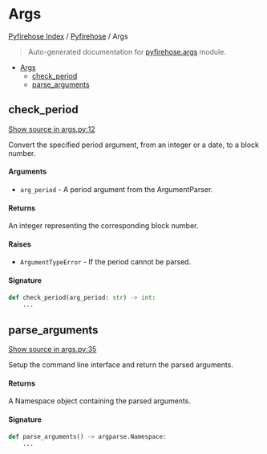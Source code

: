 # Args

[Pyfirehose Index](../README.md#pyfirehose-index) /
[Pyfirehose](./index.md#pyfirehose) /
Args

> Auto-generated documentation for [pyfirehose.args](https://github.com/Krow10/pyfirehose/blob/main/pyfirehose/args.py) module.

- [Args](#args)
  - [check_period](#check_period)
  - [parse_arguments](#parse_arguments)

## check_period

[Show source in args.py:12](https://github.com/Krow10/pyfirehose/blob/main/pyfirehose/args.py#L12)

Convert the specified period argument, from an integer or a date, to a block number.

#### Arguments

- `arg_period` - A period argument from the ArgumentParser.

#### Returns

An integer representing the corresponding block number.

#### Raises

- `ArgumentTypeError` - If the period cannot be parsed.

#### Signature

```python
def check_period(arg_period: str) -> int:
    ...
```



## parse_arguments

[Show source in args.py:35](https://github.com/Krow10/pyfirehose/blob/main/pyfirehose/args.py#L35)

Setup the command line interface and return the parsed arguments.

#### Returns

A Namespace object containing the parsed arguments.

#### Signature

```python
def parse_arguments() -> argparse.Namespace:
    ...
```


